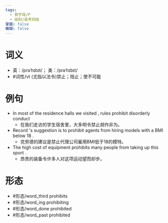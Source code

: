 ```yaml
---
tags:
  - 首字母/P
  - 级别/高考四级
掌握: false
模糊: false
---
```

# 词义
- 英：/prəˈhɪbɪt/； 美：/prəˈhɪbɪt/
- #词性/vt  (尤指以法令)禁止；阻止；使不可能
# 例句
- In most of the residence halls we visited , rules prohibit disorderly conduct
	- 在我们走访的学生宿舍里，大多明令禁止胡作非为。
- Record 's suggestion is to prohibit agents from hiring models with a BMI below 18 .
	- 克劳德的建议是禁止代理公司雇用BMI低于18的模特。
- The high cost of equipment prohibits many people from taking up this sport .
	- 昂贵的装备令许多人对这项运动望而却步。
# 形态
- #形态/word_third prohibits
- #形态/word_ing prohibiting
- #形态/word_done prohibited
- #形态/word_past prohibited
